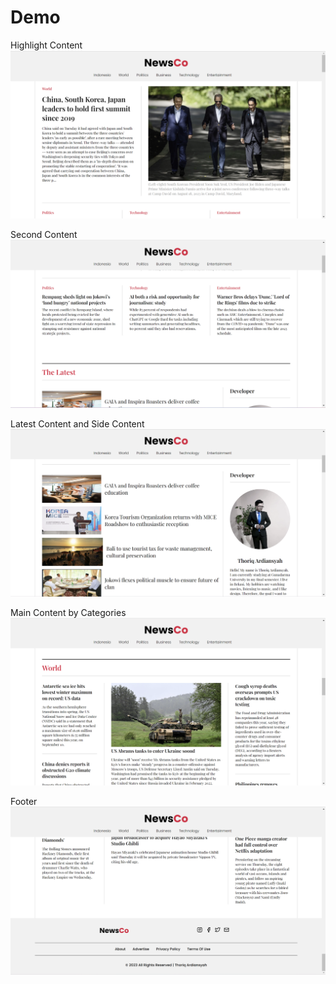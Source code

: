 # Demo

Highlight Content
![Alt text](/assets/img/demo/image.png)

Second Content
![Alt text](/assets/img/demo/image-1.png)

Latest Content and Side Content
![Alt text](/assets/img/demo/image-2.png)

Main Content by Categories
![Alt text](/assets/img/demo/image-3.png)

Footer
![Alt text](/assets/img/demo/image-4.png)

